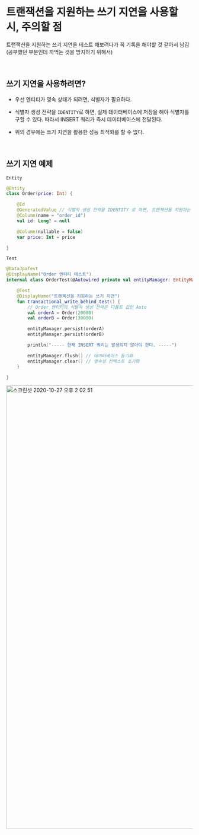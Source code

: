 # 트랜잭션을 지원하는 쓰기 지연을 사용할 시, 주의할 점

트랜잭션을 지원하는 쓰기 지연을 테스트 해보려다가 꼭 기록을 해야할 것 같아서 남김 (공부했던 부분인데 까먹는 것을 방지하기 위해서)

<br>

## 쓰기 지연을 사용하려면?

- 우선 엔티티가 영속 상태가 되려면, 식별자가 필요하다.

- 식별자 생성 전략을 `IDENTITY`로 하면, 실제 데이터베이스에 저장을 해야 식별자를 구할 수 있다. 따라서 INSERT 쿼리가 즉시 데이터베이스에 전달된다.

- 위의 경우에는 쓰기 지연을 활용한 성능 최적화를 할 수 없다.

<br>

## 쓰기 지연 예제

`Entity`

```kotlin
@Entity
class Order(price: Int) {

    @Id
    @GeneratedValue // 식별자 생성 전략을 IDENTITY 로 하면, 트랜잭션을 지원하는 쓰기 지연을 사용할 수 없다.
    @Column(name = "order_id")
    val id: Long? = null

    @Column(nullable = false)
    var price: Int = price

}
```

`Test`

```kotlin
@DataJpaTest
@DisplayName("Order 엔티티 테스트")
internal class OrderTest(@Autowired private val entityManager: EntityManager) {

    @Test
    @DisplayName("트랜잭션을 지원하는 쓰기 지연")
    fun transactional_write_behind_test() {
        // Order 엔티티의 식별자 생성 전략은 디폴트 값인 Auto
        val orderA = Order(20000)
        val orderB = Order(30000)

        entityManager.persist(orderA)
        entityManager.persist(orderB)

        println("----- 현재 INSERT 쿼리는 발생되지 않아야 한다. -----")

        entityManager.flush() // 데이터베이스 동기화
        entityManager.clear() // 영속성 컨텍스트 초기화
    }

}
```

<img width="1197" alt="스크린샷 2020-10-27 오후 2 02 51" src="https://user-images.githubusercontent.com/23515771/97259073-4561e200-185d-11eb-9fda-947e456947be.png"><br>
